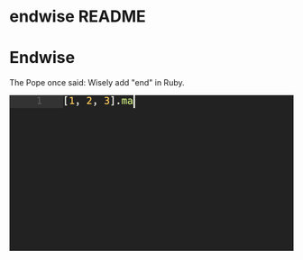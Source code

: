 # endwise README

# Endwise

The Pope once said: Wisely add "end" in Ruby.

![Endwise](images/endwise.gif)
